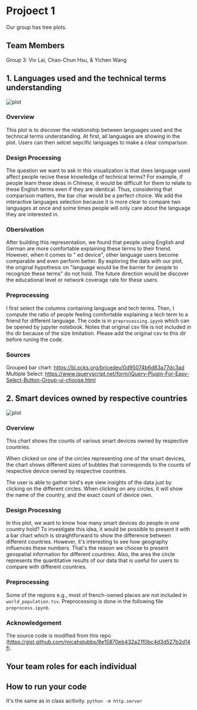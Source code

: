 # Projoect 1
Our group has tree plots.
## Team Members
Group 3: Viv Lai, Chao-Chun Hsu, & Yichen Wang

## 1. Languages used and the technical terms understanding
![plot](https://i.imgur.com/IcpBaCQ.png)
### Overview
This plot is to discover the relationship between languages used and the technical terms understanding. At first, all languages are showing in the plot. Users can then selcet sepcific languages to make a clear comparison. 

### Design Processing
The question we want to ask in this visualization is that does language used affect people recive these knowledge of technical terms? For example, if people learn these ideas in Chinese, it would be difficult for them to relate to these English terms even if they are identical. Thus, considering that comparison matters, the bar char would be a perfect choice. We add the interactive languages selection because it is more clear to compare two languages at once and some times people will only care about the language they are interested in. 

### Obersivation
After building this representation, we found that people using English and German are more comfortable explaining these terms to their friend. However, when it comes to "
ed device", other language users become comparable and even perform better. By exploring the data with our plot, the original hypothesis on "language would be the barrier for people to recognize these terms" do not hold. The future direction would be discover the educational level or network coverage rate for these users.

### Preprocessing 
I first select the columns containing language and tech terms. Then, I compute the ratio of people feeling comfortable explaining a tech term to a friend for different language. The code is in `preprocessing.ipynb` which can be opened by jupyter notebook. Notes that original csv file is not included in ths dir because of the size limitation. Please add the original csv to this dir before runing the code.

### Sources ##
Grouped bar chart: https://bl.ocks.org/bricedev/0d95074b6d83a77dc3ad
Multiple Select: https://www.jqueryscript.net/form/jQuery-Plugin-For-Easy-Select-Button-Group-ui-choose.html

## 2. Smart devices owned by respective countries
![plot](https://i.imgur.com/AQnVWQL.png)
### Overview
This chart shows the counts of various smart devices owned by respective countries.

When clicked on one of the circles representing one of the smart devices, the chart shows different sizes of bubbles that corresponds to the counts of respective device owned by respective countries.

The user is able to gather bird's eye view insights of the data just by clicking on the different circles. When clicking on any circles, it will show the name of the country, and the exact count of device own.

### Design Processing
In this plot, we want to know how many smart devices do people in one country hold? To investigate this idea, it would be possible to present it with a bar chart which is straightforward to show the difference between different countries. However, it's interesting to see how geography influences these numbers. That's the reason we choose to present geospatial information for different countries. Also, the area the circle represents the quantitative results of our data that is useful for users to compare with different countries.

### Preprocessing
Some of the regions e.g., most of french-owned places are not included in `world_population.tsv`. Preprocessing is done in the following file `preprocess.ipynb`.

### Acknowledgement
The source code is modified from this repo (https://gist.github.com/micahstubbs/8e15870eb432a21f0bc4d3d527b2d14f).

## Your team roles for each individual 

## How to run your code
It's the same as in class acitivity.
`python -m http.server`

